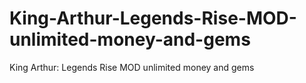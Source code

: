 # King-Arthur-Legends-Rise-MOD-unlimited-money-and-gems
King Arthur: Legends Rise MOD unlimited money and gems
